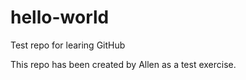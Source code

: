 # hello-world
Test repo for learing GitHub

This repo has been created by Allen as a test exercise.
